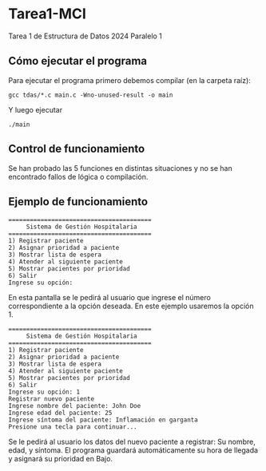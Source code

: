 # Tarea1-MCI
Tarea 1 de Estructura de Datos 2024 Paralelo 1

## Cómo ejecutar el programa
Para ejecutar el programa primero debemos compilar (en la carpeta raíz):
````
gcc tdas/*.c main.c -Wno-unused-result -o main
````
Y luego ejecutar
````
./main
````
## Control de funcionamiento
Se han probado las 5 funciones en distintas situaciones y no se han encontrado fallos de lógica o compilación.
## Ejemplo de funcionamiento
````
========================================
     Sistema de Gestión Hospitalaria
========================================
1) Registrar paciente
2) Asignar prioridad a paciente
3) Mostrar lista de espera
4) Atender al siguiente paciente
5) Mostrar pacientes por prioridad
6) Salir
Ingrese su opción: 
````
En esta pantalla se le pedirá al usuario que ingrese el número correspondiente a la opción deseada. En este ejemplo usaremos la opción 1.
````
========================================
     Sistema de Gestión Hospitalaria
========================================
1) Registrar paciente
2) Asignar prioridad a paciente
3) Mostrar lista de espera
4) Atender al siguiente paciente
5) Mostrar pacientes por prioridad
6) Salir
Ingrese su opción: 1
Registrar nuevo paciente
Ingrese nombre del paciente: John Doe
Ingrese edad del paciente: 25
Ingrese síntoma del paciente: Inflamación en garganta
Presione una tecla para continuar...
````
Se le pedirá al usuario los datos del nuevo paciente a registrar: Su nombre, edad, y síntoma. El programa guardará automáticamente su hora de llegada y asignará su prioridad en Bajo.
